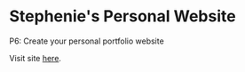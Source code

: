 # Stephenie's Personal Website

P6: Create your personal portfolio website

Visit site [here](https://stephenie-l.github.io/personal-website-330/).
